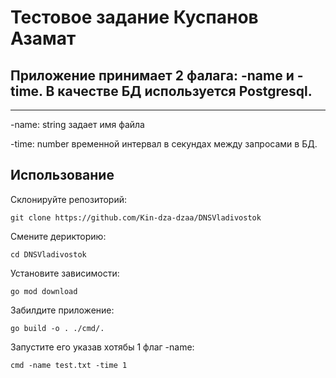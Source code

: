 
# Тестовое задание Куспанов Азамат

## Приложение принимает 2 фалага: -name и -time.  В качестве БД используется Postgresql.
-----------------

-name: string задает имя файла

-time: number временной интервал в секундах между запросами в БД. 

Использование
-------------

Склонируйте репозиторий:

    git clone https://github.com/Kin-dza-dzaa/DNSVladivostok

Смените дерикторию:

    cd DNSVladivostok

Установите зависимости:

    go mod download

Забилдите приложение: 

    go build -o . ./cmd/.

Запустите его указав хотябы 1 флаг -name:

    cmd -name test.txt -time 1
